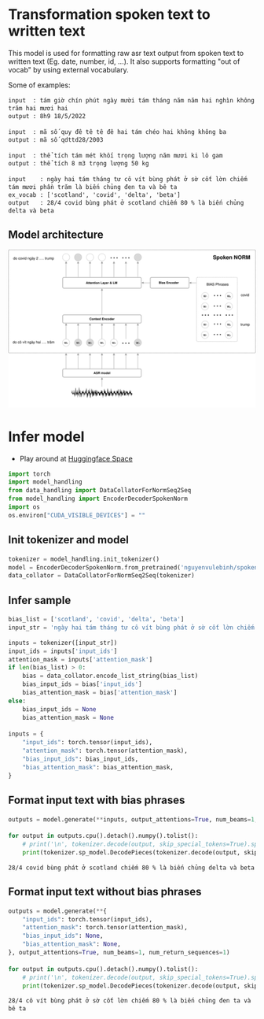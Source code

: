 # Transformation spoken text to written text

This model is used for formatting raw asr text output from spoken text to written text (Eg. date, number, id, ...). It also supports formatting "out of vocab" by using external vocabulary. 

Some of examples:
```text
input  : tám giờ chín phút ngày mười tám tháng năm năm hai nghìn không trăm hai mươi hai
output : 8h9 18/5/2022

input  : mã số quy đê tê tê đê hai tám chéo hai không không ba
output : mã số qdttd28/2003

input  : thể tích tám mét khối trọng lượng năm mươi ki lô gam
output : thể tích 8 m3 trọng lượng 50 kg

input    : ngày hai tám tháng tư cô vít bùng phát ở sờ cốt lờn chiếm tám mươi phần trăm là biến chủng đen ta và bê ta
ex_vocab : ['scotland', 'covid', 'delta', 'beta']
output   : 28/4 covid bùng phát ở scotland chiếm 80 % là biến chủng delta và beta

```


## Model architecture
![Model architecture](./spoken_norm_model.svg)

# Infer model

- Play around at [Huggingface Space](https://huggingface.co/spaces/nguyenvulebinh/spoken-norm)


```python
import torch
import model_handling
from data_handling import DataCollatorForNormSeq2Seq
from model_handling import EncoderDecoderSpokenNorm
import os
os.environ["CUDA_VISIBLE_DEVICES"] = ""
```

## Init tokenizer and model


```python
tokenizer = model_handling.init_tokenizer()
model = EncoderDecoderSpokenNorm.from_pretrained('nguyenvulebinh/spoken-norm', cache_dir=model_handling.cache_dir)
data_collator = DataCollatorForNormSeq2Seq(tokenizer)
```

## Infer sample


```python
bias_list = ['scotland', 'covid', 'delta', 'beta']
input_str = 'ngày hai tám tháng tư cô vít bùng phát ở sờ cốt lờn chiếm tám mươi phần trăm là biến chủng đen ta và bê ta'
```


```python
inputs = tokenizer([input_str])
input_ids = inputs['input_ids']
attention_mask = inputs['attention_mask']
if len(bias_list) > 0:
    bias = data_collator.encode_list_string(bias_list)
    bias_input_ids = bias['input_ids']
    bias_attention_mask = bias['attention_mask']
else:
    bias_input_ids = None
    bias_attention_mask = None

inputs = {
    "input_ids": torch.tensor(input_ids),
    "attention_mask": torch.tensor(attention_mask),
    "bias_input_ids": bias_input_ids,
    "bias_attention_mask": bias_attention_mask,
}
```

## Format input text **with** bias phrases


```python
outputs = model.generate(**inputs, output_attentions=True, num_beams=1, num_return_sequences=1)

for output in outputs.cpu().detach().numpy().tolist():
    # print('\n', tokenizer.decode(output, skip_special_tokens=True).split(), '\n')
    print(tokenizer.sp_model.DecodePieces(tokenizer.decode(output, skip_special_tokens=True).split()))
```

    28/4 covid bùng phát ở scotland chiếm 80 % là biến chủng delta và beta


## Format input text **without** bias phrases


```python
outputs = model.generate(**{
    "input_ids": torch.tensor(input_ids),
    "attention_mask": torch.tensor(attention_mask),
    "bias_input_ids": None,
    "bias_attention_mask": None,
}, output_attentions=True, num_beams=1, num_return_sequences=1)

for output in outputs.cpu().detach().numpy().tolist():
    # print('\n', tokenizer.decode(output, skip_special_tokens=True).split(), '\n')
    print(tokenizer.sp_model.DecodePieces(tokenizer.decode(output, skip_special_tokens=True).split()))
```

    28/4 cô vít bùng phát ở sờ cốt lờn chiếm 80 % là biến chủng đen ta và bê ta
